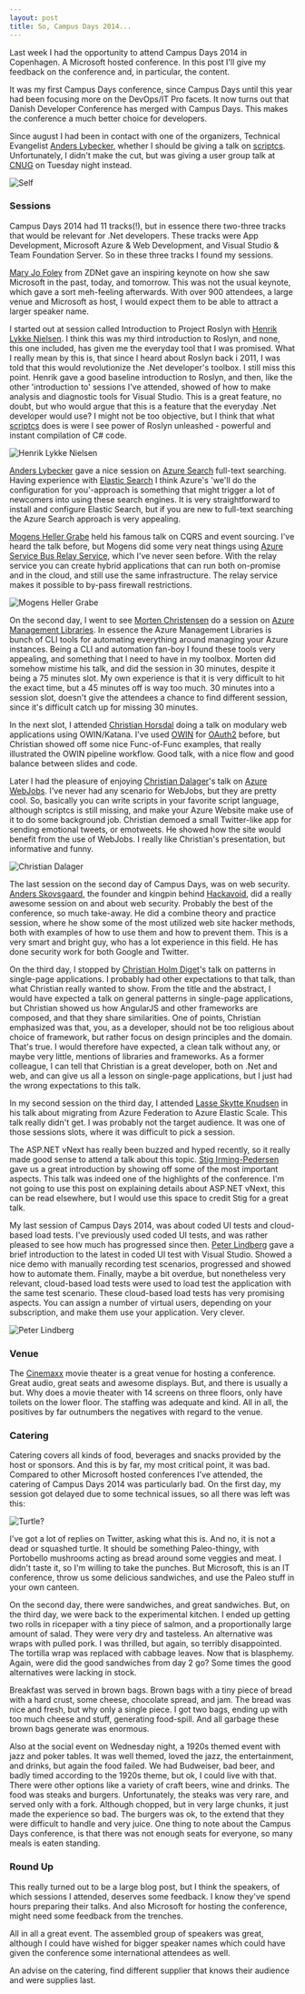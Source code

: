 ```yaml
---
layout: post
title: So, Campus Days 2014...
---
```


Last week I had the opportunity to attend Campus Days 2014 in Copenhagen. A Microsoft hosted conference. In this post I'll give my feedback on the conference and, in particular, the content.

It was my first Campus Days conference, since Campus Days until this year had been focusing more on the DevOps/IT Pro facets. It now turns out that Danish Developer Conference has merged with Campus Days. This makes the conference a much better choice for developers.

Since august I had been in contact with one of the organizers, Technical Evangelist [Anders Lybecker](https://twitter.com/AndersLybecker), whether I should be giving a talk on [scriptcs](http://scriptcs.net). Unfortunately, I didn't make the cut, but was giving a user group talk at [CNUG](http://www.meetup.com/Copenhagen-Net-User-Group/events/211915142/) on Tuesday night instead. 

![Self](https://pbs.twimg.com/media/B3Td_4TIgAArxwc.jpg:medium)

### Sessions

Campus Days 2014 had 11 tracks(!), but in essence there two-three tracks that would be relevant for .Net developers. These tracks were App Development, Microsoft Azure & Web Development, and Visual Studio & Team Foundation Server. So in these three tracks I found my sessions.

[Mary Jo Foley](https://twitter.com/maryjofoley) from ZDNet gave an inspiring keynote on how she saw Microsoft in the past, today, and tomorrow. This was not the usual keynote, which gave a sort meh-feeling afterwards. With over 900 attendees, a large venue and Microsoft as host, I would expect them to be able to attract a larger speaker name.

I started out at session called Introduction to Project Roslyn with [Henrik Lykke Nielsen](https://twitter.com/dotHenrik). I think this was my third introduction to Roslyn, and none, this one included, has given me the everyday tool that I was promised. What I really mean by this is, that since I heard about Roslyn back i 2011, I was told that this would revolutionize the .Net developer's toolbox. I still miss this point. Henrik gave a good baseline introduction to Roslyn, and then, like the other 'introduction to' sessions I've attended, showed of how to make analysis and diagnostic tools for Visual Studio. This is a great feature, no doubt, but who would argue that this is a feature that the everyday .Net developer would use? I might not be too objective, but I think that what [scriptcs](http://scriptcs.net) does is were I see power of Roslyn unleashed - powerful and instant compilation of C# code.

![Henrik Lykke Nielsen](https://pbs.twimg.com/media/B3R1nD5IEAAsXw5.jpg:medium)

[Anders Lybecker](https://twitter.com/AndersLybecker) gave a nice session on [Azure Search](http://azure.microsoft.com/en-us/documentation/services/search/) full-text searching. Having experience with [Elastic Search](http://www.elasticsearch.org/) I think Azure's 'we'll do the configuration for you'-approach is something that might trigger a lot of newcomers into using these search engines. It is very straightforward to install and configure Elastic Search, but if you are new to full-text searching the Azure Search approach is very appealing.

[Mogens Heller Grabe](https://twitter.com/mookid8000) held his famous talk on CQRS and event sourcing. I've heard the talk before, but Mogens did some very neat things using [Azure Service Bus Relay Service](http://azure.microsoft.com/en-us/documentation/articles/service-bus-dotnet-how-to-use-relay/), which I've never seen before. With the relay service you can create hybrid applications that can run both on-promise and in the cloud, and still use the same infrastructure. The relay service makes it possible to by-pass firewall restrictions.

![Mogens Heller Grabe](https://pbs.twimg.com/media/B3SwNZoIQAEMLnQ.jpg:medium)

On the second day, I went to see [Morten Christensen](https://twitter.com/sitereactor) do a session on [Azure Management Libraries](http://www.bradygaster.com/post/getting-started-with-the-windows-azure-management-libraries). In essence the Azure Management Libraries is bunch of CLI tools for automating everything around managing your Azure instances. Being a CLI and automation fan-boy I found these tools very appealing, and something that I need to have in my toolbox. Morten did somehow mistime his talk, and did the session in 30 minutes, despite it being a 75 minutes slot. My own experience is that it is very difficult to hit the exact time, but a 45 minutes off is way too much. 30 minutes into a session slot, doesn't give the attendees a chance to find different session, since it's difficult catch up for missing 30 minutes.

In the next slot, I attended [Christian Horsdal](https://twitter.com/chr_horsdal) doing a talk on modulary web applications using OWIN/Katana. I've used [OWIN](http://owin.org/) for [OAuth2](http://oauth.net/) before, but Christian showed off some nice Func-of-Func examples, that really illustrated the OWIN pipeline workflow. Good talk, with a nice flow and good balance between slides and code.

Later I had the pleasure of enjoying [Christian Dalager](https://twitter.com/dalager)'s talk on [Azure WebJobs](http://azure.microsoft.com/en-us/documentation/articles/web-sites-create-web-jobs/). I've never had any scenario for WebJobs, but they are pretty cool. So, basically you can write scripts in your favorite script language, although scriptcs is still missing, and make your Azure Website make use of it to do some background job. Christian demoed a small Twitter-like app for sending emotional tweets, or emotweets. He showed how the site would benefit from the use of WebJobs. I really like Christian's presentation, but informative and funny.

![Christian Dalager](https://pbs.twimg.com/media/B3Xb-fxCEAAXl1e.jpg:medium)

The last session on the second day of Campus Days, was on web security. [Anders Skovsgaard](https://twitter.com/2600dk), the founder and kingpin behind [Hackavoid](https://www.hackavoid.com/), did a really awesome session on and about web security. Probably the best of the conference, so much take-away. He did a combine theory and practice session, where he show some of the most utilized web site hacker methods, both with examples of how to use them and how to prevent them. This is a very smart and bright guy, who has a lot experience in this field. He has done security work for both Google and Twitter. 

On the third day, I stopped by [Christian Holm Diget](https://twitter.com/dotnetnerd)'s talk on patterns in single-page applications. I probably had other expectations to that talk, than what Christian really wanted to show. From the title and the abstract, I would have expected a talk on general patterns in single-page applications, but Christian showed us how AngularJS and other frameworks are composed, and that they share similarities. One of points, Christian emphasized was that, you, as a developer, should not be too religious about choice of framework, but rather focus on design principles and the domain. That's true. I would therefore have expected, a clean talk without any, or maybe very little, mentions of libraries and frameworks. As a former colleague, I can tell that Christian is a great developer, both on .Net and web, and can give us all a lesson on single-page applications, but I just had the wrong expectations to this talk.

In my second session on the third day, I attended [Lasse Skytte Knudsen](https://twitter.com/azureteamlasse) in his talk about migrating from Azure Federation to Azure Elastic Scale. This talk really didn't get. I was probably not the target audience. It was one of those sessions slots, where it was difficult to pick a session.

The ASP.NET vNext has really been buzzed and hyped recently, so it really made good sense to attend a talk about this topic. [Stig Irming-Pedersen](https://twitter.com/stigip) gave us a great introduction by showing off some of the most important aspects. This talk was indeed one of the highlights of the conference. I'm not going to use this post on explaining details about ASP.NET vNext, this can be read elsewhere, but I would use this space to credit Stig for a great talk.

My last session of Campus Days 2014, was about coded UI tests and cloud-based load tests. I've previously used coded UI tests, and was rather pleased to see how much has progressed since then. [Peter Lindberg](https://twitter.com/peterlindbergdk) gave a brief introduction to the latest in coded UI test with Visual Studio. Showed a nice demo with manually recording test scenarios, progressed and showed how to automate them. Finally, maybe a bit overdue, but nonetheless very relevant, cloud-based load tests were used to load test the application with the same test scenario. These cloud-based load tests has very promising aspects. You can assign a number of virtual users, depending on your subscription, and make them use your application. Very clever.

![Peter Lindberg](https://pbs.twimg.com/media/B3c9PQLCQAASPKr.jpg:medium)

### Venue
The [Cinemaxx](http://cinemaxx.dk/koebenhavn/) movie theater is a great venue for hosting a conference. Great audio, great seats and awesome displays. But, and there is usually a but. Why does a movie theater with 14 screens on three floors, only have toilets on the lower floor. The staffing was adequate and kind. All in all, the positives by far outnumbers the negatives with regard to the venue.      

### Catering 
Catering covers all kinds of food, beverages and snacks provided by the host or sponsors. And this is by far, my most critical point, it was bad. Compared to other Microsoft hosted conferences I've attended, the catering of Campus Days 2014 was particularly bad. On the first day, my session got delayed due to some technical issues, so all there was left was this: 

![Turtle?](https://pbs.twimg.com/media/B3SPi8CCQAAENXo.jpg:medium)

I've got a lot of replies on Twitter, asking what this is. And no, it is not a dead or squashed turtle. It should be something Paleo-thingy, with Portobello mushrooms acting as bread around some veggies and meat. I didn't taste it, so I'm willing to take the punches. But Microsoft, this is an IT conference, throw us some delicious sandwiches, and use the Paleo stuff in your own canteen.

On the second day, there were sandwiches, and great sandwiches. But, on the third day, we were back to the experimental kitchen. I ended up getting two rolls in ricepaper with a tiny piece of salmon, and a proportionally large amount of salad. They were very dry and tasteless. An alternative was wraps with pulled pork. I was thrilled, but again, so terribly disappointed. The tortilla wrap was replaced with cabbage leaves. Now that is blasphemy. Again, were did the good sandwiches from day 2 go? Some times the good alternatives were lacking in stock.

Breakfast was served in brown bags. Brown bags with a tiny piece of bread with a hard crust, some cheese, chocolate spread, and jam. The bread was nice and fresh, but why only a single piece. I got two bags, ending up with too much cheese and stuff, generating food-spill. And all garbage these brown bags generate was enormous.

Also at the social event on Wednesday night, a 1920s themed event with jazz and poker tables. It was well themed, loved the jazz, the entertainment, and drinks, but again the food failed. We had Budweiser, bad beer, and badly timed according to the 1920s theme, but ok, I could live with that. There were other options like a variety of craft beers, wine and drinks. The food was steaks and burgers. Unfortunately, the steaks was very rare, and served only with a fork. Although chopped, but in very large chunks, it just made the experience so bad. The burgers was ok, to the extend that they were difficult to handle and very juice. One thing to note about the Campus Days conference, is that there was not enough seats for everyone, so many meals is eaten standing.

### Round Up
This really turned out to be a large blog post, but I think the speakers, of which sessions I attended, deserves some feedback. I know they've spend hours preparing their talks. And also Microsoft for hosting the conference, might need some feedback from the trenches.

All in all a great event. The assembled group of speakers was great, although I could have wished for bigger speaker names which could have given the conference some international attendees as well.

An advise on the catering, find different supplier that knows their audience and were supplies last. 